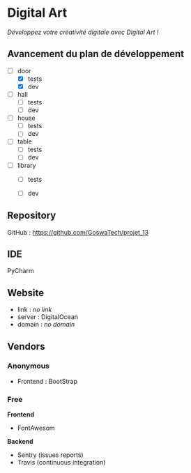 # Digital Art
*Développez votre créativité digitale avec Digital Art !*

## Avancement du plan de développement
- [ ] door
  - [x] tests
  - [x] dev
- [ ] hall
  - [ ] tests
  - [ ] dev
- [ ] house
  - [ ] tests
  - [ ] dev
- [ ] table
  - [ ] tests
  - [ ] dev
- [ ] library
  - [ ] tests
  - [ ] dev


## Repository

GitHub : https://github.com/GoswaTech/projet_13

## IDE

PyCharm

## Website

- link : *no link*
- server : DigitalOcean
- domain : *no domain*

## Vendors

### Anonymous

- Frontend : BootStrap

### Free

**Frontend**

- FontAwesom

**Backend**

- Sentry (issues reports)
- Travis (continuous integration)



